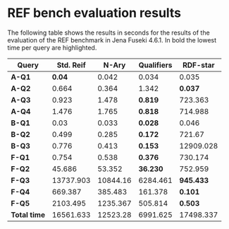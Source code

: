 # REF bench evaluation results

The following table shows the results in seconds for the results of the evaluation of the REF benchmark in Jena Fuseki 4.6.1. In bold the lowest time per query are highlighted.

| Query          | Std. Reif | N-Ary    | Qualifiers| RDF-star  |
|----------------|-----------|----------|-----------|-----------|
| **A-Q1**       |      **0.04** |    0.042 |     0.034 |     0.035 |
| **A-Q2**       |     0.664 |    0.364 |     1.342 |     **0.037** |
| **A-Q3**       |     0.923 |    1.478 |     **0.819** |   723.363 |
| **A-Q4**       |     1.476 |    1.765 |     **0.818** |   714.988 |
| **B-Q1**       |      0.03 |    0.033 |     **0.028** |     0.046 |
| **B-Q2**       |     0.499 |    0.285 |     **0.172** |    721.67 |
| **B-Q3**       |     0.776 |    0.413 |     **0.153** | 12909.028 |
| **F-Q1**       |     0.754 |    0.538 |     **0.376** |   730.174 |
| **F-Q2**       |    45.686 |   53.352 |    **36.230** |   752.959 |
| **F-Q3**       | 13737.903 | 10844.16 |  6284.461 |   **945.433** |
| **F-Q4**       |   669.387 |  385.483 |   161.378 |     **0.101** |
| **F-Q5**       |  2103.495 | 1235.367 |   505.814 |     **0.503** |
| **Total time** | 16561.633 | 12523.28 |  6991.625 | 17498.337 |
